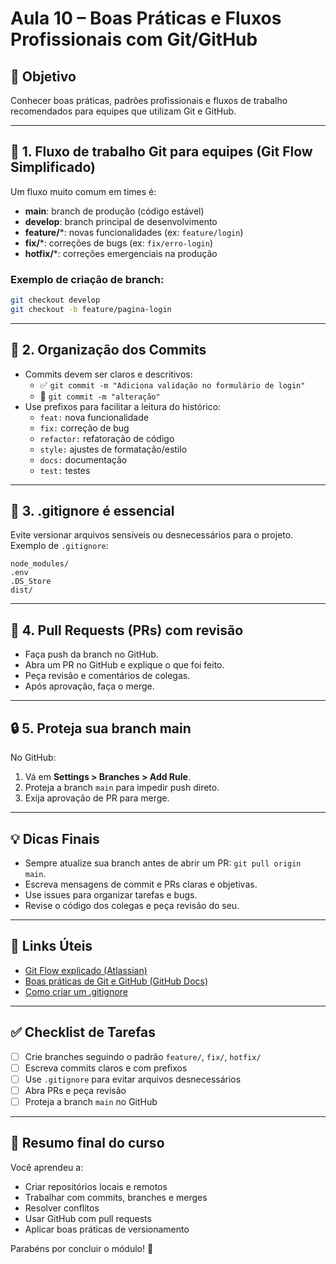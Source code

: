 # Aula 10 – Boas Práticas e Fluxos Profissionais com Git/GitHub

## 🎯 Objetivo
Conhecer boas práticas, padrões profissionais e fluxos de trabalho recomendados para equipes que utilizam Git e GitHub.

---

## 🚦 1. Fluxo de trabalho Git para equipes (Git Flow Simplificado)
Um fluxo muito comum em times é:
- **main**: branch de produção (código estável)
- **develop**: branch principal de desenvolvimento
- **feature/***: novas funcionalidades (ex: `feature/login`)
- **fix/***: correções de bugs (ex: `fix/erro-login`)
- **hotfix/***: correções emergenciais na produção

### Exemplo de criação de branch:
```bash
git checkout develop
git checkout -b feature/pagina-login
```

---

## 📁 2. Organização dos Commits
- Commits devem ser claros e descritivos:
  - ✅ `git commit -m "Adiciona validação no formulário de login"`
  - 🚫 `git commit -m "alteração"`
- Use prefixos para facilitar a leitura do histórico:
  - `feat:` nova funcionalidade
  - `fix:` correção de bug
  - `refactor:` refatoração de código
  - `style:` ajustes de formatação/estilo
  - `docs:` documentação
  - `test:` testes

---

## 🔐 3. .gitignore é essencial
Evite versionar arquivos sensíveis ou desnecessários para o projeto. Exemplo de `.gitignore`:
```
node_modules/
.env
.DS_Store
dist/
```

---

## 🔄 4. Pull Requests (PRs) com revisão
- Faça push da branch no GitHub.
- Abra um PR no GitHub e explique o que foi feito.
- Peça revisão e comentários de colegas.
- Após aprovação, faça o merge.

---

## 🔒 5. Proteja sua branch main
No GitHub:
1. Vá em **Settings > Branches > Add Rule**.
2. Proteja a branch `main` para impedir push direto.
3. Exija aprovação de PR para merge.

---

## 💡 Dicas Finais
- Sempre atualize sua branch antes de abrir um PR: `git pull origin main`.
- Escreva mensagens de commit e PRs claras e objetivas.
- Use issues para organizar tarefas e bugs.
- Revise o código dos colegas e peça revisão do seu.

---

## 🔗 Links Úteis
- [Git Flow explicado (Atlassian)](https://www.atlassian.com/br/git/tutorials/comparing-workflows/gitflow-workflow)
- [Boas práticas de Git e GitHub (GitHub Docs)](https://docs.github.com/pt/get-started/quickstart/github-flow)
- [Como criar um .gitignore](https://git-scm.com/docs/gitignore)

---

## ✅ Checklist de Tarefas
- [ ] Crie branches seguindo o padrão `feature/`, `fix/`, `hotfix/`
- [ ] Escreva commits claros e com prefixos
- [ ] Use `.gitignore` para evitar arquivos desnecessários
- [ ] Abra PRs e peça revisão
- [ ] Proteja a branch `main` no GitHub

---

## 🎯 Resumo final do curso
Você aprendeu a:
- Criar repositórios locais e remotos
- Trabalhar com commits, branches e merges
- Resolver conflitos
- Usar GitHub com pull requests
- Aplicar boas práticas de versionamento

Parabéns por concluir o módulo! 🚀

